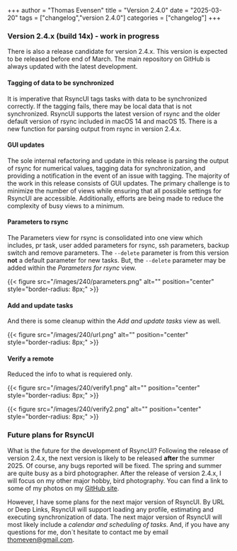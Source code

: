 +++
author = "Thomas Evensen"
title = "Version 2.4.0"
date = "2025-03-20"
tags = ["changelog","version 2.4.0"]
categories = ["changelog"]
+++

### Version 2.4.x (build 14x) - work in progress

There is also a release candidate for version 2.4.x. This version is expected to be released before end of March. The main repository on GitHub is always updated with the latest development.

#### Tagging of data to be synchronized

It is imperative that RsyncUI tags tasks with data to be synchronized correctly. If the tagging fails, there may be local data that is not synchronized. RsyncUI supports the latest version of rsync and the older default version of rsync included in macOS 14 and macOS 15. There is a new function for parsing output from rsync in version 2.4.x.

####  GUI updates

The sole internal refactoring and update in this release is parsing the output of rsync for numerical values, tagging data for synchronization, and providing a notification in the event of an issue with tagging. The majority of the work in this release consists of GUI updates. The primary challenge is to minimize the number of views while ensuring that all possible settings for RsyncUI are accessible. Additionally, efforts are being made to reduce the complexity of busy views to a minimum.

#### Parameters to rsync

The Parameters view for rsync is consolidated into one view which includes, pr task, user added parameters for rsync, ssh parameters, backup switch and remove parameters.  The `--delete` parameter is from this version **not** a default parameter for new tasks. But, the `--delete` parameter may be added within the *Parameters for rsync* view.

{{< figure src="/images/240/parameters.png" alt="" position="center" style="border-radius: 8px;" >}}

#### Add and update tasks

And there is some cleanup within the *Add and update tasks* view as well. 

{{< figure src="/images/240/url.png" alt="" position="center" style="border-radius: 8px;" >}}

#### Verify a remote

Reduced the info to what is requiered only. 

{{< figure src="/images/240/verify1.png" alt="" position="center" style="border-radius: 8px;" >}}

{{< figure src="/images/240/verify2.png" alt="" position="center" style="border-radius: 8px;" >}}

### Future plans for RsyncUI

What is the future for the development of RsyncUI? Following the release of version 2.4.x, the next version is likely to be released **after** the summer 2025. Of course, any bugs reported will be fixed. The spring and summer are quite busy as a bird photographer. After the release of version 2.4.x, I will focus on my other major hobby, bird photography. You can find a link to some of my photos on my [GitHub site](https://github.com/rsyncOSX/).

However, I have some plans for the next major version of RsyncUI. By URL or Deep Links, RsyncUI will support loading any profile, estimating and executing synchronization of data. The next major version of RsyncUI will  most likely include a *calendar and scheduling of tasks*.  And, if you have any questions for me, don´t hesitate to contact me by email thomeven@gmail.com. 
